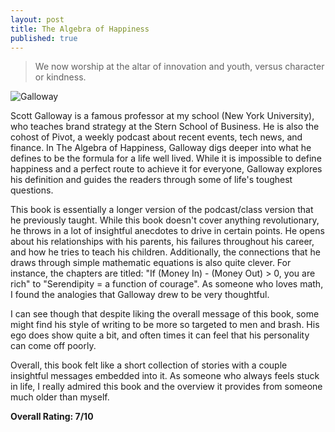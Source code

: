 ```yaml
---
layout: post
title: The Algebra of Happiness
published: true
---
```

> We now worship at the altar of innovation and youth, versus character or kindness.

![Galloway](https://i.ytimg.com/vi/qMW6xgPgY4s/maxresdefault.jpg)

Scott Galloway is a famous professor at my school (New York University), who teaches brand strategy at the Stern School of Business. He is also the cohost of Pivot, a weekly podcast about recent events, tech news, and finance. In The Algebra of Happiness, Galloway digs deeper into what he defines to be the formula for a life well lived. While it is impossible to define happiness and a perfect route to achieve it for everyone, Galloway explores his definition and guides the readers through some of life's toughest questions.

This book is essentially a longer version of the podcast/class version that he previously taught. While this book doesn't cover anything revolutionary, he throws in a lot of insightful anecdotes to drive in certain points. He opens about his relationships with his parents, his failures throughout his career, and how he tries to teach his children. Additionally, the connections that he draws through simple mathematic equations is also quite clever. For instance, the chapters are titled: "If (Money In) - (Money Out) > 0, you are rich" to "Serendipity = a function of courage". As someone who loves math, I found the analogies that Galloway drew to be very thoughtful.

I can see though that despite liking the overall message of this book, some might find his style of writing to be more so targeted to men and brash. His ego does show quite a bit, and often times it can feel that his personality can come off poorly.

Overall, this book felt like a short collection of stories with a couple insightful messages embedded into it. As someone who always feels stuck in life, I really admired this book and the overview it provides from someone much older than myself.

**Overall Rating: 7/10**
